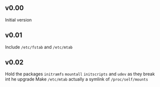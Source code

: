 ## v0.00

Initial version

## v0.01

Include `/etc/fstab` and `/etc/mtab`

## v0.02

Hold the packages `initramfs` `mountall` `initscripts` and `udev` as they break int he upgrade
Make `/etc/mtab` actually a symlink of `/proc/self/mounts`
